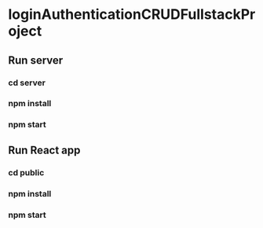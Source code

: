 # loginAuthenticationCRUDFullstackProject
## Run server
### cd server
### npm install
### npm start

## Run React app
### cd public
### npm install
### npm start
